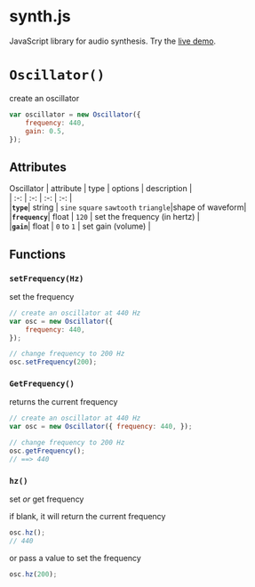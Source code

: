 
# synth.js

JavaScript library for audio synthesis.
Try the [live demo](https://instrumentbible.github.io/synth.js/).



# `Oscillator()`
create an oscillator
```js
var oscillator = new Oscillator({
	frequency: 440,
	gain: 0.5,
});
```

## Attributes
Oscillator
| attribute | type | options | description |  
| :-: | :-: | :-: |   :-: |  
|**`type`**| string | `sine` `square` `sawtooth` `triangle`|shape of waveform|
|**`frequency`**| float |   `120` | set the frequency (in hertz)  |  
|**`gain`**| float | `0` to `1` | set gain (volume) |


## Functions

### `setFrequency(Hz)`
set the frequency
```js
// create an oscillator at 440 Hz
var osc = new Oscillator({
	frequency: 440,
});

// change frequency to 200 Hz
osc.setFrequency(200);
```


### `GetFrequency()`
returns the current frequency
```js
// create an oscillator at 440 Hz
var osc = new Oscillator({ frequency: 440, });

// change frequency to 200 Hz
osc.getFrequency();
// ==> 440
```


### `hz()`
set _or_ get frequency

if blank, it will return the current frequency
```js
osc.hz();
// 440
```
or pass a value to set the frequency
```js
osc.hz(200);
```

